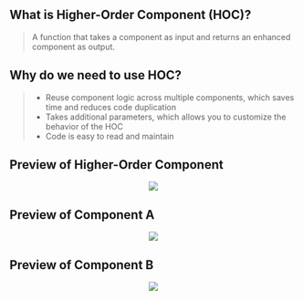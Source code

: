 ## What is Higher-Order Component (HOC)?
>  A function that takes a component as input and returns an enhanced component as output.

## Why do we need to use HOC?
> * Reuse component logic across multiple components, which saves time and reduces code duplication
> * Takes additional parameters, which allows you to customize the behavior of the HOC
> * Code is easy to read and maintain

## Preview of Higher-Order Component
<div align="center" overflow="hidden">
  <img src="https://iili.io/JnCIgHu.png" width="auto" height="auto"/>
</div>

## Preview of Component A
<div align="center" overflow="hidden">
  <img src="https://iili.io/JnCTbB2.png" width="auto" height="auto"/>
</div>

## Preview of Component B
<div align="center" overflow="hidden">
  <img src="https://iili.io/JnCcXRI.png" width="auto" height="auto"/>
</div>
